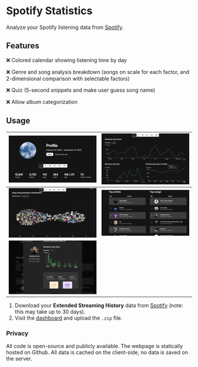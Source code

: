# Spotify Statistics

Analyze your Spotify listening data from [Spotify](https://www.spotify.com/us/account/privacy/).

## Features

❌ Colored calendar showing listening time by day

❌ Genre and song analysis breakdown (songs on scale for each factor, and 2-dimensional comparison with selectable
factors)

❌ Quiz (5-second snippets and make user guess song name)

❌ Allow album categorization

## Usage

| ![](Example/1.png) | ![](Example/2.png) |
|--------------------|--------------------|
| ![](Example/3.png) | ![](Example/4.png) |
| ![](Example/5.png) |

1. Download your **Extended Streaming History** data from [Spotify](https://www.spotify.com/us/account/privacy/) (note:
   this may take up to 30 days).
2. Visit the [dashboard](https://chjus.github.io/StatsforSpotify/) and upload the `.zip` file.

### Privacy

All code is open-source and publicly available. The webpage is statically hosted on Github. All data is cached on the
client-side,
no data is saved on the server. 